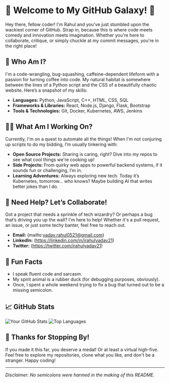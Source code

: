 # 👾 Welcome to My GitHub Galaxy! 🚀

Hey there, fellow coder! I'm Rahul and you've just stumbled upon the wackiest corner of GitHub. Strap in, because this is where code meets comedy and innovation meets imagination. Whether you're here to collaborate, critique, or simply chuckle at my commit messages, you're in the right place!

## 🤖 Who Am I?

I'm a code-wrangling, bug-squashing, caffeine-dependent lifeform with a passion for turning coffee into code. My natural habitat is somewhere between the lines of a Python script and the CSS of a beautifully chaotic website. Here’s a snapshot of my skills:

- **Languages:** Python, JavaScript, C++, HTML, CSS, SQL
- **Frameworks & Libraries:** React, Node.js, Django, Flask, Bootstrap
- **Tools & Technologies:** Git, Docker, Kubernetes, AWS, Jenkins

## 🧑‍💻 What Am I Working On?

Currently, I'm on a quest to automate all the things! When I'm not conjuring up scripts to do my bidding, I’m usually tinkering with:

- **Open Source Projects:** Sharing is caring, right? Dive into my repos to see what cool things we're cooking up!
- **Side Projects:** From quirky web apps to powerful backend systems, if it sounds fun or challenging, I’m in.
- **Learning Adventures:** Always exploring new tech. Today it’s Kubernetes, tomorrow... who knows? Maybe building AI that writes better jokes than I do.

## 🔧 Need Help? Let’s Collaborate!

Got a project that needs a sprinkle of tech wizardry? Or perhaps a bug that’s driving you up the wall? I'm here to help! Whether it's a pull request, an issue, or just some techy banter, feel free to reach out.

- **Email:** (mailto:yadav.rahul0521@gmail.com)
- **LinkedIn:** (https://linkedin.com/in/irahulyadav21)
- **Twitter:** (https://twitter.com/irahulyadav21)

## 🌱 Fun Facts

- I speak fluent code and sarcasm.
- My spirit animal is a rubber duck (for debugging purposes, obviously).
- Once, I spent a whole weekend trying to fix a bug that turned out to be a missing semicolon.

## 📈 GitHub Stats

![Your GitHub Stats](https://github-readme-stats.vercel.app/api?username=Rahul0521&show_icons=true&theme=radical)
![Top Languages](https://github-readme-stats.vercel.app/api/top-langs/?username=Rahul0521&layout=compact&theme=radical)

## 🎉 Thanks for Stopping By!

If you made it this far, you deserve a medal! Or at least a virtual high-five. Feel free to explore my repositories, clone what you like, and don't be a stranger. Happy coding!

---

*Disclaimer: No semicolons were harmed in the making of this README.*
